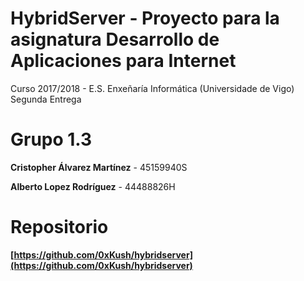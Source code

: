 HybridServer - Proyecto para la asignatura Desarrollo de Aplicaciones para Internet
===
Curso 2017/2018 - E.S. Enxeñaría Informática (Universidade de Vigo)
Segunda Entrega

Grupo 1.3
===

**Cristopher Álvarez Martínez** - 45159940S

**Alberto Lopez Rodríguez** - 44488826H

Repositorio
===
**[https://github.com/0xKush/hybridserver](https://github.com/0xKush/hybridserver)**
